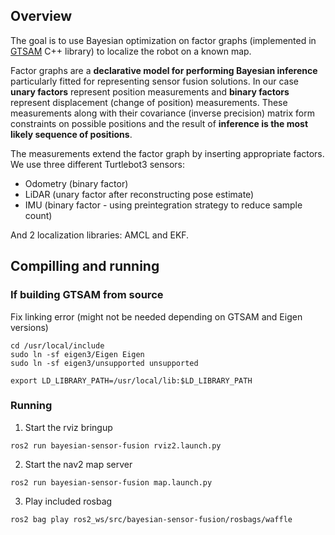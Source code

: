 ## Overview

The goal is to use Bayesian optimization on factor graphs (implemented in [GTSAM](https://gtsam.org/) C++ library) to localize the robot on a known map.

Factor graphs are a **declarative model for performing Bayesian inference** particularly fitted for representing sensor fusion solutions. In our case **unary factors** represent position measurements and **binary factors** represent displacement (change of position) measurements. These measurements along with their covariance (inverse precision) matrix form constraints on possible positions and the result of **inference is the most likely sequence of positions**.

The measurements extend the factor graph by inserting appropriate factors. We use three different Turtlebot3 sensors:
- Odometry (binary factor)
- LiDAR (unary factor after reconstructing pose estimate)
- IMU (binary factor - using preintegration strategy to reduce sample count)

And 2 localization libraries: AMCL and EKF.


## Compilling and running

### If building GTSAM from source
Fix linking error (might not be needed depending on GTSAM and Eigen versions)
```
cd /usr/local/include
sudo ln -sf eigen3/Eigen Eigen
sudo ln -sf eigen3/unsupported unsupported

export LD_LIBRARY_PATH=/usr/local/lib:$LD_LIBRARY_PATH
```

### Running 
1. Start the rviz bringup
```
ros2 run bayesian-sensor-fusion rviz2.launch.py
```
2. Start the nav2 map server
```
ros2 run bayesian-sensor-fusion map.launch.py
```
3. Play included rosbag
```
ros2 bag play ros2_ws/src/bayesian-sensor-fusion/rosbags/waffle
```


